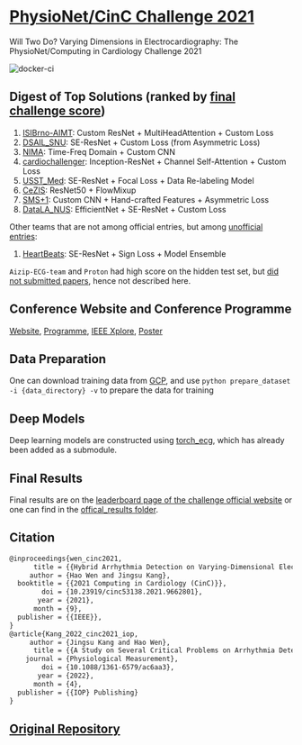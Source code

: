 # [PhysioNet/CinC Challenge 2021](https://moody-challenge.physionet.org/2021/)

Will Two Do? Varying Dimensions in Electrocardiography: The PhysioNet/Computing in Cardiology Challenge 2021

![docker-ci](https://github.com/DeepPSP/cinc2021/actions/workflows/docker-image.yml/badge.svg)

## Digest of Top Solutions (ranked by [final challenge score](https://docs.google.com/spreadsheets/d/1cTLRmSLS1_TOwx-XnY-QVoUyO2rFyPUGTHRzNm3u8EM/edit?usp=sharing))

1. [ISIBrno-AIMT](https://www.cinc.org/2021/Program/accepted/14_Preprint.pdf): Custom ResNet + MultiHeadAttention + Custom Loss
2. [DSAIL_SNU](https://www.cinc.org/2021/Program/accepted/80_Preprint.pdf): SE-ResNet + Custom Loss (from Asymmetric Loss)
3. [NIMA](https://www.cinc.org/2021/Program/accepted/352_Preprint.pdf): Time-Freq Domain + Custom CNN
4. [cardiochallenger](https://www.cinc.org/2021/Program/accepted/234_Preprint.pdf): Inception-ResNet + Channel Self-Attention + Custom Loss
5. [USST_Med](https://www.cinc.org/2021/Program/accepted/105_Preprint.pdf): SE-ResNet + Focal Loss + Data Re-labeling Model
6. [CeZIS](https://www.cinc.org/2021/Program/accepted/78_Preprint.pdf): ResNet50 + FlowMixup
7. [SMS+1](https://www.cinc.org/2021/Program/accepted/24_Preprint.pdf): Custom CNN + Hand-crafted Features + Asymmetric Loss
8. [DataLA_NUS](https://www.cinc.org/2021/Program/accepted/122_Preprint.pdf): EfficientNet + SE-ResNet + Custom Loss

Other teams that are not among official entries, but among [unofficial entries](https://docs.google.com/spreadsheets/d/1iMKPXDvqfyQlwhsd4N6CjKZccikhsIkSDygLEsICqsw/edit?usp=sharing):

1. [HeartBeats](https://www.cinc.org/2021/Program/accepted/63_Preprint.pdf): SE-ResNet + Sign Loss + Model Ensemble

`Aizip-ECG-team` and `Proton` had high score on the hidden test set, but [did not submitted papers](https://docs.google.com/spreadsheets/d/1sSKA9jMp8oT2VqyX4CTirIT3m5lSohIuk5GWf-Cq8FU/edit?usp=sharing), hence not described here.

## Conference Website and Conference Programme

[Website](http://www.cinc2021.org/), [Programme](https://cinc.org/archives/2021/), [IEEE Xplore](https://ieeexplore.ieee.org/xpl/conhome/9662654/proceeding), [Poster](images/CinC2021_poster.pdf)

## Data Preparation

One can download training data from [GCP](https://console.cloud.google.com/storage/browser/physionetchallenge2021-public-datasets),
and use `python prepare_dataset -i {data_directory} -v` to prepare the data for training

## Deep Models

Deep learning models are constructed using [torch_ecg](https://github.com/DeepPSP/torch_ecg), which has already been added as a submodule.

## Final Results

Final results are on the [leaderboard page of the challenge official website](https://physionetchallenges.org/2021/leaderboard/) or one can find in the [offical_results folder](official_results/).

## Citation

```latex
@inproceedings{wen_cinc2021,
      title = {{Hybrid Arrhythmia Detection on Varying-Dimensional Electrocardiography: Combining Deep Neural Networks and Clinical Rules}},
     author = {Hao Wen and Jingsu Kang},
  booktitle = {{2021 Computing in Cardiology (CinC)}},
        doi = {10.23919/cinc53138.2021.9662801},
       year = {2021},
      month = {9},
  publisher = {{IEEE}},
}
@article{Kang_2022_cinc2021_iop,
     author = {Jingsu Kang and Hao Wen},
      title = {{A Study on Several Critical Problems on Arrhythmia Detection using Varying-Dimensional Electrocardiography}},
    journal = {Physiological Measurement},
        doi = {10.1088/1361-6579/ac6aa3},
       year = {2022},
      month = {4},
  publisher = {{IOP} Publishing}
}
```

## [Original Repository](https://github.com/DeepPSP/cinc2021)
